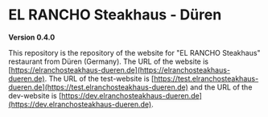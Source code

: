 # EL RANCHO Steakhaus - Düren

**Version 0.4.0**

This repository is the repository of the website for "EL RANCHO Steakhaus" restaurant from Düren (Germany).
The URL of the website is [https://elranchosteakhaus-dueren.de](https://elranchosteakhaus-dueren.de). The URL of the test-website is [https://test.elranchosteakhaus-dueren.de](https://test.elranchosteakhaus-dueren.de) and the URL
of the dev-website is [https://dev.elranchosteakhaus-dueren.de](https://dev.elranchosteakhaus-dueren.de).
